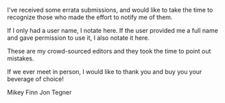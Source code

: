 I've received some errata submissions, and would like to take the time to 
recognize those who made the effort to notify me of them.

If I only had a user name, I notate here. If the user provided me a full name
and gave permission to use it, I also notate it here.

These are my crowd-sourced editors and they took the time to point out mistakes.

If we ever meet in person, I would like to thank you and buy you your beverage
of choice!

Mikey Finn
Jon Tegner

